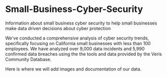 # Small-Business-Cyber-Security
Information about small business cyber security to help small businesses make data driven decisions about cyber protection

We've conducted a comprehensive analysis of cyber security trends, specifically focusing on California small businesses with less than 100 employees. We have analyzed over 9,000 data incidents and 5,990 confirmed data breaches using the the tools and data provided by the Veris Community Database. 

Here is where we will add images and documentation of our data. 
